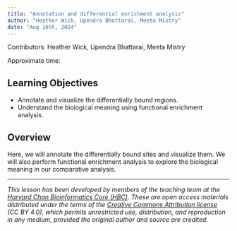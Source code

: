 ```yaml
---
title: "Annotation and differential enrichment analysis"
author: "Heather Wick, Upendra Bhattarai, Meeta Mistry"
date: "Aug 16th, 2024"
---
```


Contributors: Heather Wick, Upendra Bhattarai, Meeta Mistry

Approximate time: 

## Learning Objectives

* Annotate and visualize the differentially bound regions.
* Understand the biological meaning using functional enrichment analysis.





## Overview

Here, we will annotate the differentially bound sites and visualize them. We will also perform functional enrichment analysis to explore the biological meaning in our comparative analysis. 


***

*This lesson has been developed by members of the teaching team at the [Harvard Chan Bioinformatics Core (HBC)](http://bioinformatics.sph.harvard.edu/). These are open access materials distributed under the terms of the [Creative Commons Attribution license](https://creativecommons.org/licenses/by/4.0/) (CC BY 4.0), which permits unrestricted use, distribution, and reproduction in any medium, provided the original author and source are credited.*
